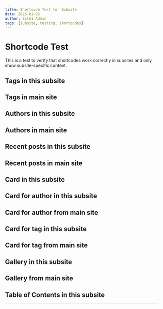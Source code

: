 ```yaml
---
title: Shortcode Test for Subsite
date: 2025-01-02
author: Site1 Admin
tags: [subsite, testing, shortcodes]
---
```


# Shortcode Test

This is a test to verify that shortcodes work correctly in subsites and only show subsite-specific content.

## Tags in this subsite

<!-- .tags -->

## Tags in main site

<!-- .tags site="main" -->

## Authors in this subsite

<!-- .authors -->


## Authors in main site

<!-- .authors site="main" -->

## Recent posts in this subsite

<!-- .posts items=2 -->

## Recent posts in main site

<!-- .posts items=2 site="main" -->


## Card in this subsite

<!-- .card slug=welcome-to-site1 -->

## Card for author in this subsite

<!-- .card slug=author-site1-admin -->

## Card for author from main site

<!-- .card slug=author-marmite site="main" -->


## Card for tag in this subsite

<!-- .card slug=tag-subsite -->


## Card for tag from main site

<!-- .card slug=tag-markdown site="main" -->


## Gallery in this subsite

<!-- .gallery path=site1photos -->

## Gallery from main site

<!-- .gallery path=summer2025 site="main" -->

## Table of Contents in this subsite

<!-- .toc -->


---